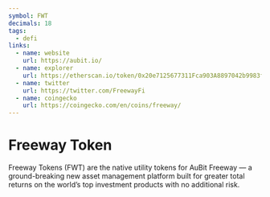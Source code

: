```yaml
---
symbol: FWT
decimals: 18
tags:
  - defi
links:
  - name: website
    url: https://aubit.io/
  - name: explorer
    url: https://etherscan.io/token/0x20e7125677311Fca903A8897042b9983f22Ea295
  - name: twitter
    url: https://twitter.com/FreewayFi
  - name: coingecko
    url: https://coingecko.com/en/coins/freeway/
---
```


# Freeway Token

Freeway Tokens (FWT) are the native utility tokens for AuBit Freeway — a ground-breaking new asset management platform built for greater total returns on the world’s top investment products with no additional risk.
